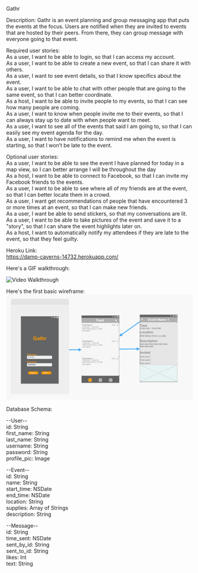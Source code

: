 Gathr

Description:
Gathr is an event planning and group messaging app that puts the events at the focus.  Users are notified when they are invited to events that are hosted by their peers. From there, they can group message with everyone going to that event.

Required user stories: <br />
As a user, I want to be able to login, so that I can access my account. <br />
As a user, I want to be able to create a new event, so that I can share it with others. <br />
As a user, I want to see event details, so that I know specifics about the event. <br />
As a user, I want to be able to chat with other people that are going to the same event, so that I can better coordinate. <br />
As a host, I want to be able to invite people to my events, so that I can see how many people are coming. <br />
As a user, I want to know when people invite me to their events, so that I can always stay up to date with when people want to meet. <br />
As a user, I want to see all of the events that said I am going to, so that I can easily see my event agenda for the day. <br />
As a user, I want to have notifications to remind me when the event is starting, so that I won’t be late to the event. 

Optional user stories: <br />
As a user, I want to be able to see the event I have planned for today in a map view, so I can better arrange I will be throughout the day <br />
As a host, I want to be able to connect to Facebook, so that I can invite my Facebook friends to the events. <br />
As a user, I want to be able to see where all of my friends are at the event, so that I can better locate them in a crowd. <br />
As a user, I want get recommendations of people that have encountered 3 or more times at an event, so that I can make new friends. <br />
As a user, I want be able to send stickers, so that my conversations are lit. <br />
As a user, I want to be able to take pictures of the event and save it to a "story", so that I can share the event highlights later on. <br />
As a host, I want to automatically notify my attendees if they are late to the event, so that they feel guilty.

Heroku Link: <br />
https://damp-caverns-14732.herokuapp.com/ 

Here's a GIF walkthrough:

<img src='https://github.com/danksquad/projectx/blob/master/parseChatGIF.gif' title='Video Walkthrough' width='' alt='Video Walkthrough' />


Here's the first basic wireframe:
<img src='https://github.com/danksquad/projectx/blob/master/GathrWireframe.PNG' title='Wireframe' width='' alt='Wireframe' />

Database Schema:

--User-- <br />
id: String <br />
first_name: String <br />
last_name: String <br />
username: String <br />
password: String <br />
profile_pic: Image 

--Event-- <br />
id: String <br />
name: String <br />
start_time: NSDate <br />
end_time: NSDate <br />
location: String <br />
supplies: Array of Strings <br />
description: String

--Message-- <br />
id: String <br />
time_sent: NSDate <br />
sent_by_id: String <br />
sent_to_id: String <br />
likes: Int <br />
text: String
